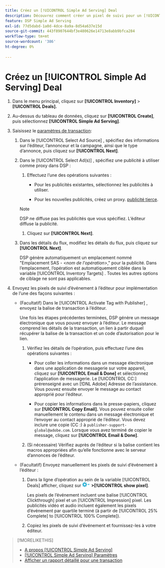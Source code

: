 ```yaml
---
title: Créez un [!UICONTROL Simple Ad Serving] Deal
description: Découvrez comment créer un pixel de suivi pour un [!UICONTROL Simple Ad Serving] accord.
feature: DSP Simple Ad Serving
exl-id: 77d5dabd-1a0d-4dce-8a9a-8d54a637e15d
source-git-commit: 443f8907644bf3e480626e14713e8abb9bfca284
workflow-type: tm+mt
source-wordcount: '386'
ht-degree: 0%

---
```


# Créez un [!UICONTROL Simple Ad Serving] Deal

1. Dans le menu principal, cliquez sur **[!UICONTROL Inventory]** > **[!UICONTROL Deals].**

1. Au-dessus du tableau de données, cliquez sur **[!UICONTROL Create]**, puis sélectionnez **[!UICONTROL Simple Ad Serving]**.

1. Saisissez le [paramètres de transaction](simple-deal-settings.md):

   1. Dans le [!UICONTROL Select Ad Source] , spécifiez des informations sur l’éditeur, l’annonceur et la campagne, ainsi que le type d’annonce, puis cliquez sur **[!UICONTROL Next]**.

   1. Dans le [!UICONTROL Select Ad(s)] , spécifiez une publicité à utiliser comme proxy dans DSP :

      1. Effectuez l’une des opérations suivantes :

         * Pour les publicités existantes, sélectionnez les publicités à utiliser.

         * Pour les nouvelles publicités, créez un proxy. [publicité tierce](/help/dsp/campaign-management/ads/ad-create-multiple.md).
      >[!NOTE]
      > DSP ne diffuse pas les publicités que vous spécifiez. L’éditeur diffuse la publicité.

      1. Cliquez sur **[!UICONTROL Next]**.
   1. Dans les détails du flux, modifiez les détails du flux, puis cliquez sur **[!UICONTROL Next]**.

      DSP génère automatiquement un emplacement nommé &quot;Emplacement SAS - &lt;*nom de l&#39;opération*>,&quot; pour la publicité. Dans l’emplacement, l’opération est automatiquement ciblée dans la variable [!UICONTROL Inventory Targets] . Toutes les autres options de ciblage ne sont pas applicables.



1. Envoyez les pixels de suivi d’événement à l’éditeur pour implémentation de l’une des façons suivantes :

   * (Facultatif) Dans le [!UICONTROL Activate Tag with Publisher] , envoyez la balise de transaction à l’éditeur.

      Une fois les étapes précédentes terminées, DSP génère un message électronique que vous pouvez envoyer à l’éditeur. Le message comprend les détails de la transaction, un lien à partir duquel récupérer la balise de la transaction et un code d’autorisation pour le lien.

      1. Vérifiez les détails de l’opération, puis effectuez l’une des opérations suivantes :

         * Pour coller les informations dans un message électronique dans une application de messagerie sur votre appareil, cliquez sur **[!UICONTROL Email & Done]** et sélectionnez l’application de messagerie. Le [!UICONTROL CC:] prérenseigné avec un [!DNL Adobe] Adresse de l’assistance. Vous pouvez ensuite envoyer le message au contact approprié pour l’éditeur.

         * Pour copier les informations dans le presse-papiers, cliquez sur **[!UICONTROL Copy Email].** Vous pouvez ensuite coller manuellement le contenu dans un message électronique et l’envoyer au contact approprié de l’éditeur. Vous devez inclure une copie (CC :) à `publisher-support-global@adobe.com`. Lorsque vous avez terminé de copier le message, cliquez sur **[!UICONTROL Email & Done]**.
      1. (Si nécessaire) Vérifiez auprès de l’éditeur si la balise contient les macros appropriées afin qu’elle fonctionne avec le serveur d’annonces de l’éditeur.
   * (Facultatif) Envoyez manuellement les pixels de suivi d’événement à l’éditeur :

      1. Dans la ligne d’opération au sein de la variable [!UICONTROL Deals] afficher, cliquez sur ![Menu Options](/help/dsp/assets/options-menu.png) **>[!UICONTROL show pixel]**.

         Les pixels de l’événement incluent une balise [!UICONTROL Clickthrough] pixel et un [!UICONTROL Impression] pixel. Les publicités vidéo et audio incluent également les pixels d’événement par quartile terminé (à partir de [!UICONTROL 25% Complete] to [!UICONTROL 100% Complete]).

      1. Copiez les pixels de suivi d’événement et fournissez-les à votre éditeur.



>[!MORELIKETHIS]
>
>* [A propos [!UICONTROL Simple Ad Serving]](simple-deal-about.md)
>* [[!UICONTROL Simple Ad Serving] Paramètres](simple-deal-settings.md)
>* [Afficher un rapport détaillé pour une transaction](/help/dsp/inventory/deal-view-report.md)


<!-- add back when reimplemented:
>* [View Event-Tracking Pixels for a [!UICONTROL Simple Ad Serving] Deal](simple-deal-show-pixels.md)
-->
